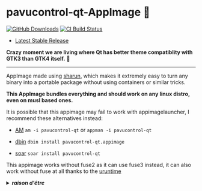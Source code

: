 # pavucontrol-qt-AppImage 🐧

[![GitHub Downloads](https://img.shields.io/github/downloads/pkgforge-dev/pavucontrol-qt-AppImage/total?logo=github&label=GitHub%20Downloads)](https://github.com/pkgforge-dev/pavucontrol-qt-AppImage/releases/latest)
[![CI Build Status](https://github.com//pkgforge-dev/pavucontrol-qt-AppImage/actions/workflows/blank.yml/badge.svg)](https://github.com/pkgforge-dev/pavucontrol-qt-AppImage/releases/latest)

* [Latest Stable Release](https://github.com/pkgforge-dev/pavucontrol-qt-AppImage/releases/latest)

**Crazy moment we are living where Qt has better theme compatiblity with GTK3 than GTK4 itself.** 🤣

---------------------------------------------------------------

AppImage made using [sharun](https://github.com/VHSgunzo/sharun), which makes it extremely easy to turn any binary into a portable package without using containers or similar tricks.

**This AppImage bundles everything and should work on any linux distro, even on musl based ones.**

It is possible that this appimage may fail to work with appimagelauncher, I recommend these alternatives instead: 

* [AM](https://github.com/ivan-hc/AM) `am -i pavucontrol-qt` or `appman -i pavucontrol-qt`

* [dbin](https://github.com/xplshn/dbin) `dbin install pavucontrol-qt.appimage`

* [soar](https://github.com/pkgforge/soar) `soar install pavucontrol-qt`

This appimage works without fuse2 as it can use fuse3 instead, it can also work without fuse at all thanks to the [uruntime](https://github.com/VHSgunzo/uruntime)

<details>
  <summary><b><i>raison d'être</i></b></summary>
    <img src="https://github.com/user-attachments/assets/d40067a6-37d2-4784-927c-2c7f7cc6104b" alt="Inspiration Image">
  </a>
</details>
